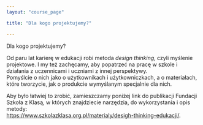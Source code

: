 ```yaml
---
layout: "course_page"

title: "Dla kogo projektujemy?"

---
```


<div class="text-center screen-title">
Dla kogo projektujemy?
</div>

<div class="screen-content">
  <p>
  Od paru lat karierę w edukacji robi metoda <i>design thinking</i>, czyli myślenie projektowe. I my też zachęcamy, aby popatrzeć na pracę w szkole i działania z uczennicami i uczniami z innej perspektywy.<br/>
Pomyślcie o nich jako o użytkownikach i użytkowniczkach, a o materiałach, które tworzycie, jak o produkcie wymyślanym specjalnie dla nich.
  </p>
  
  <p>
  Aby było łatwiej to zrobić, zamieszczamy poniżej link do publikacji Fundacji Szkoła z Klasą, w których znajdziecie narzędzia, do wykorzystania i opis metody:<br/>
<a class="content-link" target="_blank" href="https://www.szkolazklasa.org.pl/materialy/desigh-thinking-edukacji/">https://www.szkolazklasa.org.pl/materialy/desigh-thinking-edukacji/</a>.
  </p>
 
</div> 
